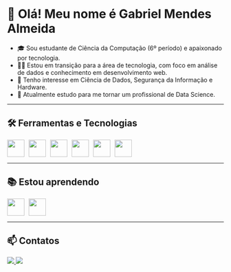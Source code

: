 # 👋 Olá! Meu nome é Gabriel Mendes Almeida

- 🎓 Sou estudante de Ciência da Computação (6º período) e apaixonado por tecnologia.
- 👨‍💻 Estou em transição para a área de tecnologia, com foco em análise de dados e conhecimento em desenvolvimento web.
- 🚀 Tenho interesse em Ciência de Dados, Segurança da Informação e Hardware.
- 🌱 Atualmente estudo para me tornar um profissional de Data Science.

---

## 🛠️ Ferramentas e Tecnologias

<div style="display: flex; flex-wrap: wrap; gap: 10px;">
  <img src="https://cdn.jsdelivr.net/gh/devicons/devicon/icons/html5/html5-original.svg" width="40" height="40"/>
  <img src="https://cdn.jsdelivr.net/gh/devicons/devicon/icons/css3/css3-original.svg" width="40" height="40"/>
  <img src="https://cdn.jsdelivr.net/gh/devicons/devicon/icons/javascript/javascript-original.svg" width="40" height="40"/>
  <img src="https://cdn.jsdelivr.net/gh/devicons/devicon/icons/python/python-original.svg" width="40" height="40"/>
  <img src="https://cdn.jsdelivr.net/gh/devicons/devicon/icons/git/git-original.svg" width="40" height="40"/>
  <img src="https://cdn.jsdelivr.net/gh/devicons/devicon/icons/github/github-original.svg" width="40" height="40"/>
</div>

---

## 📚 Estou aprendendo

<div style="display: flex; flex-wrap: wrap; gap: 10px;">
  <img src="https://img.icons8.com/color/48/000000/power-bi.png" width="40" height="40"/>
  <img src="https://cdn.jsdelivr.net/gh/devicons/devicon/icons/c/c-original.svg" width="40" height="40"/>
</div>

---

## 📫 Contatos

<div>
  <a href="https://www.linkedin.com/in/gabriel4mendes" target="_blank">
    <img src="https://img.shields.io/badge/-LinkedIn-%230077B5?style=for-the-badge&logo=linkedin&logoColor=white">
  </a>
  <a href="mailto:gabriel4mendes@gmail.com" target="_blank">
    <img src="https://img.shields.io/badge/-Gmail-D14836?style=for-the-badge&logo=gmail&logoColor=white">
  </a>
</div>
